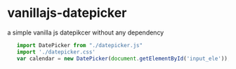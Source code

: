 # vanillajs-datepicker


a simple vanilla js datepikcer without any dependency 


 ```js
    import DatePicker from "./datepicker.js"
    import './datepicker.css'
    var calendar = new DatePicker(document.getElementById('input_ele'));
```
